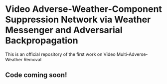 # Video Adverse-Weather-Component Suppression Network via Weather Messenger and Adversarial Backpropagation
This is an official repository of the first work on Video Multi-Adverse-Weather Removal

## Code coming soon!
